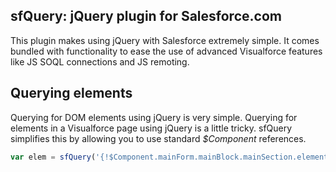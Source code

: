 sfQuery: jQuery plugin for Salesforce.com
-------------------------
This plugin makes using jQuery with Salesforce extremely simple. It comes bundled with functionality to ease the use of advanced Visualforce features like JS SOQL connections and JS remoting.

Querying elements
----------------------
Querying for DOM elements using jQuery is very simple. Querying for elements in a Visualforce page using jQuery is a little tricky. sfQuery simplifies this by allowing you to use standard *$Component* references.

```JavaScript
var elem = sfQuery('{!$Component.mainForm.mainBlock.mainSection.elementId}');
```